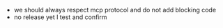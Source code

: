 - we should always respect mcp protocol and do not add blocking code
- no release yet I test and confirm